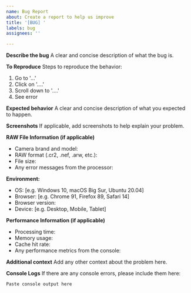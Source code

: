 ```yaml
---
name: Bug Report
about: Create a report to help us improve
title: '[BUG] '
labels: bug
assignees: ''

---
```


**Describe the bug**
A clear and concise description of what the bug is.

**To Reproduce**
Steps to reproduce the behavior:
1. Go to '...'
2. Click on '....'
3. Scroll down to '....'
4. See error

**Expected behavior**
A clear and concise description of what you expected to happen.

**Screenshots**
If applicable, add screenshots to help explain your problem.

**RAW File Information (if applicable)**
- Camera brand and model:
- RAW format (.cr2, .nef, .arw, etc.):
- File size:
- Any error messages from the processor:

**Environment:**
- OS: [e.g. Windows 10, macOS Big Sur, Ubuntu 20.04]
- Browser: [e.g. Chrome 91, Firefox 89, Safari 14]
- Browser version:
- Device: [e.g. Desktop, Mobile, Tablet]

**Performance Information (if applicable)**
- Processing time:
- Memory usage:
- Cache hit rate:
- Any performance metrics from the console:

**Additional context**
Add any other context about the problem here.

**Console Logs**
If there are any console errors, please include them here:
```
Paste console output here
```
